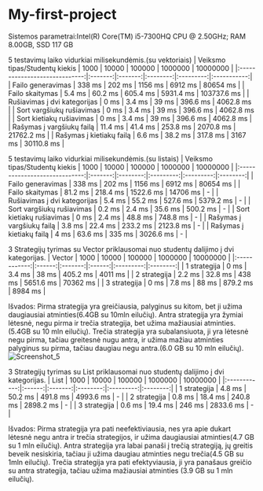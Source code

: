 # My-first-project
Sistemos parametrai:Intel(R) Core(TM) i5-7300HQ CPU @ 2.50GHz; RAM 8.00GB, SSD 117 GB

5 testavimų laiko vidurkiai milisekundėmis.(su vektoriais)
| Veiksmo tipas/Studentų kiekis |   1000  |  10000  |  100000  |  1000000  |   10000000  |
|:-----------------------------:|:-------:|:-------:|:--------:|:---------:|:-----------:|
| Failo generavimas             | 338 ms  | 202 ms  | 1156 ms  | 6912 ms   | 80654 ms    |
| Failo skaitymas               | 5.4 ms  | 60.2 ms | 605.4 ms | 5931.4 ms | 103737.6 ms |
| Rušiavimas į dvi kategorijas  | 0 ms    | 3.4 ms  | 39 ms    | 396.6 ms  | 4062.8 ms   |
| Sort vargšiukų rušiavimas     | 0 ms    | 3.4 ms  | 39 ms    | 396.6 ms  | 4062.8 ms   |
| Sort kietiakų rušiavimas      | 0 ms    | 3.4 ms  | 39 ms    | 396.6 ms  | 4062.8 ms   |
| Rašymas į vargšiukų failą     | 11.4 ms | 41.4 ms | 253.8 ms | 2070.8 ms | 21762.2 ms  |
| Rašymas į kietiakų failą      | 6.6 ms  | 38.2 ms | 317.8 ms | 3167 ms   | 30110.8 ms  |

5 testavimų laiko vidurkiai milisekundėmis.(su listais)
| Veiksmo tipas/Studentų kiekis |   1000  |   10000  |   100000  |  1000000  | 10000000 |
|:-----------------------------:|:-------:|:--------:|:---------:|:---------:|:--------:|
| Failo generavimas             | 338 ms  | 202 ms   | 1156 ms   | 6912 ms   | 80654 ms |
| Failo skaitymas               | 81.2 ms | 218.4 ms | 1522.6 ms | 14706 ms  | -        |
| Rušiavimas į dvi kategorijas  | 5.4 ms  | 55.2 ms  | 527.6 ms  | 5379.2 ms | -        |
| Sort vargšiukų rušiavimas     | 0.2 ms  | 2.4 ms   | 35.6 ms   | 500.2 ms  | -        |
| Sort kietiakų rušiavimas      | 0 ms    | 2.4 ms   | 48.8 ms   | 748.8 ms  | -        |
| Rašymas į vargšiukų failą     | 3.8 ms  | 22.4 ms  | 233.2 ms  | 2123.8 ms | -        |
| Rašymas į kietiakų failą      | 4 ms    | 63.6 ms  | 335 ms    | 3026.6 ms | -        |

3 Strategijų tyrimas su Vector priklausomai nuo studentų dalijimo į dvi kategorijas.
|    Vector    |  1000  |  10000  | 100000 |  1000000  | 10000000 |
|:------------:|:------:|:-------:|:------:|:---------:|:--------:|
| 1 strategija | 0 ms   | 3.4 ms  | 38 ms  | 405.2 ms  | 4011 ms  |
| 2 strategija | 2.2 ms | 32.8 ms | 438 ms | 5651.6 ms | 70362 ms |
| 3 strategija | 0 ms   | 7.8 ms  | 88 ms  | 879.2 ms  | 8984 ms  |

Išvados: Pirma strategija yra greičiausia, palyginus su kitom, bet ji užima daugiausiai atminties(6.4GB su 10mln eilučių).
         Antra strategija yra žymiai lėtesnė, negu pirma ir trečia strategija, bet užima mažiausiai atminties.(5.4GB su 10 mln eilučių).
         Trečia strategija yra subalansiuota, ji yra lėtesnė negu pirma, tačiau greitesnė nugu antra, ir užima mažiau atminties palyginus su pirma, tačiau daugiau negu antra.(6.0 GB su 10 mln eilučių).
![Screenshot_5](https://github.com/ArturAndiukajev/My-first-project/assets/144611797/a96235e9-c962-4540-ab95-04822a535b30)

         

3 Strategijų tyrimas su List priklausomai nuo studentų dalijimo į dvi kategorijas.
|     List     |  1000  |  10000  |  100000  |  1000000  | 10000000 |
|:------------:|:------:|:-------:|:--------:|:---------:|:--------:|
| 1 strategija | 4.8 ms | 50.2 ms | 491.8 ms | 4993.6 ms | -        |
| 2 strategija | 0.8 ms | 18.4 ms | 240.8 ms | 2898.2 ms | -        |
| 3 strategija | 0.6 ms | 19.4 ms | 246 ms   | 2833.6 ms | -        |

Išvados: Pirma strategija yra pati neefektiviausia, nes yra apie dukart lėtesnė negu antra ir trečia strategijos, ir užima daugiausiai atminties(4.7 GB su 1 mln eilučių).
         Antra strategija yra labai panaši į trečią strategiją, jų greitis beveik nesiskiria, tačiau ji užima daugiau atminties negu trečia(4.5 GB su 1mln eilučių).
         Trečia strategija yra pati efektyviausia, ji yra panašaus greičio su antra strategija, tačiau užima mažiausiai atminties (3.9 GB su 1 mln eilučių).


